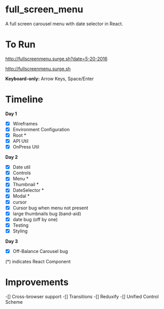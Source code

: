 # full_screen_menu

A full screen carousel menu with date selector in React.

# To Run

http://fullscreenmenu.surge.sh?date=5-20-2016

http://fullscreenmenu.surge.sh

**Keyboard-only:** Arrow Keys, Space/Enter

# Timeline

**Day 1**
-[x] Wireframes
-[x] Environment Configuration
-[x] Root *
-[x] API Util
-[x] OnPress Util

**Day 2**
-[x] Date util
-[x] Controls
-[x] Menu *
-[x] Thumbnail *
-[x] DateSelector *
-[x] Modal *
-[x] cursor
-[x] Cursor bug when menu not present
-[x] large thumbnails bug (band-aid)
-[x] date bug (off by one)
-[x] Testing
-[x] Styling

**Day 3**
-[x] Off-Balance Carousel bug

(*) indicates React Component

# Improvements
-[] Cross-browser support
-[] Transitions
-[] Reduxify
-[] Unified Control Scheme
